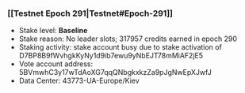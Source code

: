### [[Testnet Epoch 291|Testnet#Epoch-291]]
* Stake level: **Baseline**
* Stake reason: No leader slots; 317957 credits earned in epoch 290
* Staking activity: stake account busy due to stake activation of D7BP8B9fWvhgkKyNy1d9ib7ewu9yNbEJT78mMiAF2jE5
* Vote account address: 5BVmwhC3y17wTdAoXG7qqQNbgkxkzZa9pJgNwEpXJwfJ
* Data Center: 43773-UA-Europe/Kiev